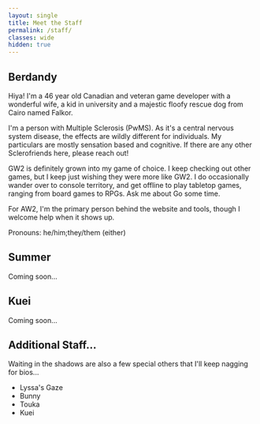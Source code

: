 ```yaml
---
layout: single
title: Meet the Staff
permalink: /staff/
classes: wide
hidden: true
---
```


## Berdandy

Hiya! I'm a 46 year old Canadian and veteran game developer with a wonderful wife, a kid in university and a majestic floofy rescue dog from Cairo named Falkor.

I'm a person with Multiple Sclerosis (PwMS). As it's a central nervous system disease, the effects are wildly different for individuals. My particulars are mostly sensation based and cognitive. If there are any other Sclerofriends here, please reach out!

GW2 is definitely grown into my game of choice. I keep checking out other games, but I keep just wishing they were more like GW2. I do occasionally wander over to console territory, and get offline to play tabletop games, ranging from board games to RPGs. Ask me about Go some time.

For AW2, I'm the primary person behind the website and tools, though I welcome help when it shows up.

Pronouns: he/him;they/them (either)

## Summer

Coming soon...

## Kuei

Coming soon...

## Additional Staff...

Waiting in the shadows are also a few special others that I'll keep nagging for bios...

- Lyssa's Gaze
- Bunny
- Touka
- Kuei
